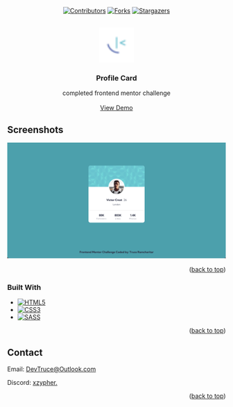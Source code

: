 <a id="readme-top"></a>

<div align="center">

[![Contributors][contributors-icon]][contributors-link]
[![Forks][forks-icon]][forks-link]
[![Stargazers][stars-icon]][stars-link]

</div>

<!-- PROJECT LOGO -->
<br />
<div align="center">
  <a href="https://github.com/DevTruce/profile-card">
    <img src="src/imgs/favicon-32x32.png" alt="Logo" width="80" height="80">
  </a>

<h3 align="center">Profile Card</h3>

  <p align="center">
    completed frontend mentor challenge
    <br />
    <br />
    <a href="https://devtruce.github.io/profile-card/" target="_blank">View Demo</a>
  </p>
</div>

<!-- ABOUT THE PROJECT -->

## Screenshots

[![Product Name Screen Shot][product-screenshot]](product-link)

<p align="right">(<a href="#readme-top">back to top</a>)</p>

### Built With

- [![HTML5][html5-icon]][html5-link]
- [![CSS3][css3-icon]][css3-link]
- [![SASS][sass-icon]][sass-link]

<p align="right">(<a href="#readme-top">back to top</a>)</p>

<!-- CONTACT -->

## Contact

Email: [DevTruce@Outlook.com]()

Discord: [xzypher.]()

<p align="right">(<a href="#readme-top">back to top</a>)</p>

<!-- #### MARKDOWN LINKS & IMAGES #### -->

<!-- ## GitHub ##-->
<!-- links -->

[contributors-link]: https://github.com/DevTruce/profile-card/graphs/contributors
[forks-link]: https://github.com/DevTruce/profile-card/network/members
[stars-link]: https://github.com/DevTruce/profile-card/stargazers

<!-- icons -->

[contributors-icon]: https://img.shields.io/github/contributors/DevTruce/profile-card.svg?style=for-the-badge
[forks-icon]: https://img.shields.io/github/forks/DevTruce/profile-card.svg?style=for-the-badge
[stars-icon]: https://img.shields.io/github/stars/DevTruce/profile-card.svg?style=for-the-badge

<!-- ## Project ## -->

[product-screenshot]: src/imgs/project-view.png
[product-link]: https://devtruce.github.io/profile-card/

<!-- ## Tech & Tools ## -->
<!-- links -->

[html5-link]: https://html-icon/
[css3-link]: https://css3-icon/
[sass-link]: https://sass-lang.com/

<!-- icons -->

[html5-icon]: https://img.shields.io/badge/HTML5-orange?style=for-the-badge&logo=html5&logoColor=white
[css3-icon]: https://img.shields.io/badge/CSS3-blue?style=for-the-badge&logo=CSS3&logoColor=white
[sass-icon]: https://img.shields.io/badge/SASS-AA77FF?style=for-the-badge&logo=SASS&logoColor=white

